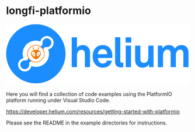 # longfi-platformio
![Helium with PlatformIO][logo]

[logo]: assets/logo-horizontalblue_bug.png "Helium with PlatformIO"

Here you will find a collection of code examples using the PlatformIO platform running under Visual Studio Code. 

https://developer.helium.com/resources/getting-started-with-platformio

Please see the README in the example directories for instructions.
